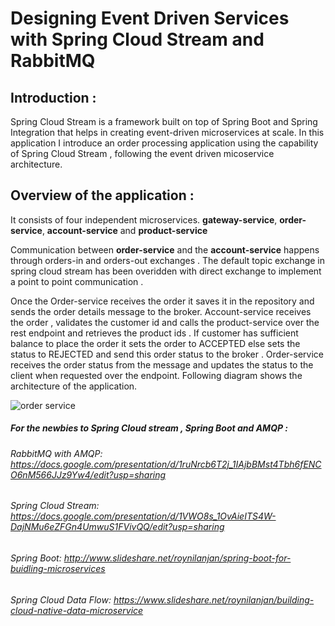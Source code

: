 # Designing Event Driven Services with Spring Cloud Stream and RabbitMQ

## Introduction :

Spring Cloud Stream is a framework built on top of Spring Boot and Spring Integration that helps in creating event-driven microservices at scale.
In this application I introduce an order processing application using the capability of Spring Cloud Stream , following the  event driven micoservice architecture. 
## Overview of the application :
It consists of four independent microservices. 
**gateway-service**,
**order-service**,
**account-service** and 
**product-service**

Communication between **order-service** and the **account-service** happens through orders-in and orders-out exchanges . The default topic exchange in spring cloud stream has been overidden with direct exchange to implement a point to point communication . 

Once the Order-service receives the order it saves it in the repository and sends the order details message to the broker. Account-service receives the order , validates the customer id and calls the product-service over the rest endpoint and retrieves the product ids . If customer has sufficient balance to place the order it sets the order to ACCEPTED else sets the status to REJECTED and send this order status to the broker . Order-service receives the order status from the message and updates the status to the client when requested over the endpoint. Following diagram shows the architecture of the application.


![order service](https://user-images.githubusercontent.com/9249786/50053873-f11a5100-0161-11e9-80e7-af6bb3b96976.png)



##### For the newbies to Spring Cloud stream , Spring Boot and AMQP :

###### RabbitMQ with AMQP: https://docs.google.com/presentation/d/1ruNrcb6T2j_1IAjbBMst4Tbh6fENCO6nM566JJz9Yw4/edit?usp=sharing
###### Spring Cloud Stream: https://docs.google.com/presentation/d/1VWO8s_1OvAieITS4W-DajNMu6eZFGn4UmwuS1FVivQQ/edit?usp=sharing
###### Spring Boot: http://www.slideshare.net/roynilanjan/spring-boot-for-buidling-microservices
###### Spring Cloud Data Flow: https://www.slideshare.net/roynilanjan/building-cloud-native-data-microservice
